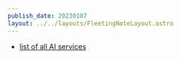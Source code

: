 ```yaml
---
publish_date: 20230107    
layout: ../../layouts/FleetingNoteLayout.astro
---
```

- [list of all AI services](https://allthingsai.com/)